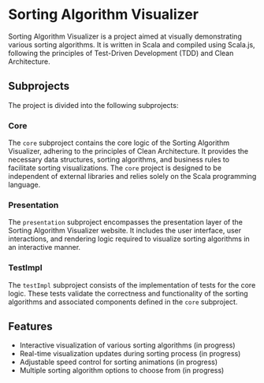 # Sorting Algorithm Visualizer

Sorting Algorithm Visualizer is a project aimed at visually demonstrating various sorting algorithms. It is written in Scala and compiled using Scala.js, following the principles of Test-Driven Development (TDD) and Clean Architecture.

## Subprojects

The project is divided into the following subprojects:

### Core

The `core` subproject contains the core logic of the Sorting Algorithm Visualizer, adhering to the principles of Clean Architecture. It provides the necessary data structures, sorting algorithms, and business rules to facilitate sorting visualizations. The `core` project is designed to be independent of external libraries and relies solely on the Scala programming language.

### Presentation

The `presentation` subproject encompasses the presentation layer of the Sorting Algorithm Visualizer website. It includes the user interface, user interactions, and rendering logic required to visualize sorting algorithms in an interactive manner.

### TestImpl

The `testImpl` subproject consists of the implementation of tests for the core logic. These tests validate the correctness and functionality of the sorting algorithms and associated components defined in the `core` subproject.

## Features

- Interactive visualization of various sorting algorithms (in progress)
- Real-time visualization updates during sorting process (in progress)
- Adjustable speed control for sorting animations (in progress)
- Multiple sorting algorithm options to choose from (in progress)
